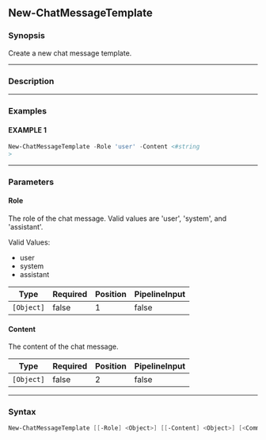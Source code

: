 New-ChatMessageTemplate
-----------------------




### Synopsis
Create a new chat message template.



---


### Description


---


### Examples
#### EXAMPLE 1
```PowerShell
New-ChatMessageTemplate -Role 'user' -Content <#string
>
```



---


### Parameters
#### **Role**

The role of the chat message.
Valid values are 'user', 'system', and 'assistant'.



Valid Values:

* user
* system
* assistant






|Type      |Required|Position|PipelineInput|
|----------|--------|--------|-------------|
|`[Object]`|false   |1       |false        |



#### **Content**

The content of the chat message.






|Type      |Required|Position|PipelineInput|
|----------|--------|--------|-------------|
|`[Object]`|false   |2       |false        |





---


### Syntax
```PowerShell
New-ChatMessageTemplate [[-Role] <Object>] [[-Content] <Object>] [<CommonParameters>]
```

